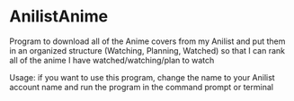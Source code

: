 # AnilistAnime
Program to download all of the Anime covers from my Anilist and put them in an organized structure (Watching, Planning, Watched) so that I can rank all of the anime I have watched/watching/plan to watch  

Usage: if you want to use this program, change the name to your Anilist account name and run the program in the command prompt or terminal 